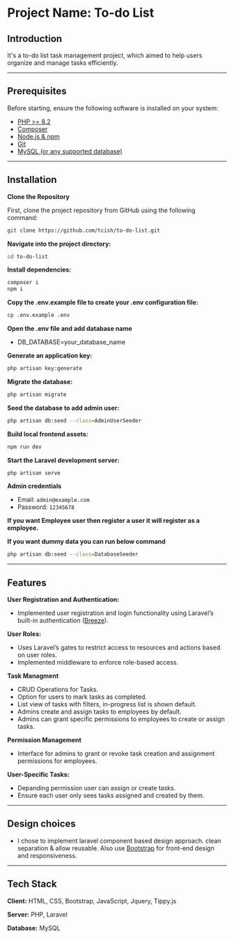 # Project Name: To-do List

## Introduction

It's a to-do list task management project, which aimed to help users organize and manage tasks efficiently.

---

## Prerequisites

Before starting, ensure the following software is installed on your system:

- [PHP >= 8.2](https://www.php.net/downloads)
- [Composer](https://getcomposer.org/download/)
- [Node.js & npm](https://nodejs.org/en/)
- [Git](https://git-scm.com/)
- [MySQL (or any supported database)](https://www.mysql.com/downloads/)

---

## Installation

**Clone the Repository**

First, clone the project repository from GitHub using the following command:

```bash
git clone https://github.com/tcish/to-do-list.git
```

**Navigate into the project directory:**
```bash
cd to-do-list
```

**Install dependencies:**
```bash
composer i
npm i
```

**Copy the .env.example file to create your .env configuration file:**
```bash
cp .env.example .env
```

**Open the .env file and add database name**
- DB_DATABASE=your_database_name

**Generate an application key:**
```bash
php artisan key:generate
```

**Migrate the database:**
```bash
php artisan migrate
```

**Seed the database to add admin user:**
```bash
php artisan db:seed --class=AdminUserSeeder
```

**Build local frontend assets:**
```bash
npm run dev
```

**Start the Laravel development server:**
```bash
php artisan serve
```

**Admin credentials**
- Email: `admin@example.com`
- Password: `12345678`

**If you want Employee user then register a user it will register as a employee.**

**If you want dummy data you can run below command**
```bash
php artisan db:seed --class=DatabaseSeeder
```

---

## Features

**User Registration and Authentication:**
- Implemented user registration and login functionality using Laravel’s built-in authentication ([Breeze](https://laravel.com/docs/11.x/starter-kits#laravel-breeze)).

**User Roles:**
- Uses Laravel’s gates to restrict access to resources and actions based on user roles.
- Implemented middleware to enforce role-based access.

**Task Managment**
- CRUD Operations for Tasks.
- Option for users to mark tasks as completed.
- List view of tasks with filters, in-progress list is shown default.
- Admins create and assign tasks to employees by default.
- Admins can grant specific permissions to employees to create or assign tasks.

**Permission Management**
- Interface for admins to grant or revoke task creation and assignment permissions for employees.

**User-Specific Tasks:**
- Depanding permission user can assign or create tasks.
- Ensure each user only sees tasks assigned and created by them.

---

## Design choices
- I chose to implement laravel component based design approach. clean separation & allow reusable. Also use [Bootstrap](https://getbootstrap.com/) for front-end design and responsiveness.

---

## Tech Stack

**Client:** HTML, CSS, Bootstrap, JavaScript, Jquery, Tippy.js

**Server:** PHP, Laravel

**Database:** MySQL

